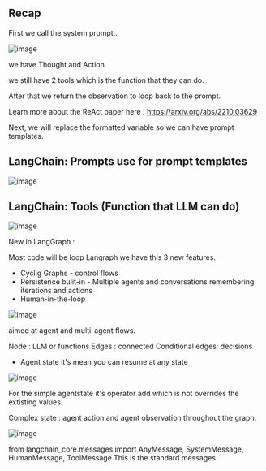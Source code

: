 ## Recap 

First we call the system prompt..

![image](https://github.com/user-attachments/assets/2fd08b00-af8e-4bdf-9b9d-9cd790f58512)

we have Thought and Action

we still have 2 tools which is the function that they can do.

After that we return the observation to loop back to the prompt.

Learn more about the ReAct paper here : https://arxiv.org/abs/2210.03629

Next, we will replace the formatted variable so we can have prompt templates.

## LangChain: Prompts use for prompt templates

![image](https://github.com/user-attachments/assets/84946f81-6ded-49f1-a961-4ed86cbb3557)

## LangChain: Tools (Function that LLM can do)

![image](https://github.com/user-attachments/assets/b0dc3cb6-063d-411d-9aad-1fcec2480ea6)

New in LangGraph :

Most code will be loop Langraph we have this 3 new features.

* Cyclig Graphs - control flows
* Persistence bulit-in - Multiple agents and conversations remembering iterations and actions
* Human-in-the-loop

![image](https://github.com/user-attachments/assets/e6460575-bbe4-40ef-8503-0cbf35c195d1)

aimed at agent and multi-agent flows.

Node : LLM or functions
Edges : connected
Conditional edges: decisions

* Agent state it's mean you can resume at any state

![image](https://github.com/user-attachments/assets/a1db502f-931c-4a7c-8633-8ad661224d8a)

For the simple agentstate it's operator add which is not overrides the extisting values.

Complex state : agent action and agent observation throughout the graph.

![image](https://github.com/user-attachments/assets/2858cfa4-5ef5-428f-afb8-716163b098fd)

from langchain_core.messages import AnyMessage, SystemMessage, HumanMessage, ToolMessage This is the standard messages











